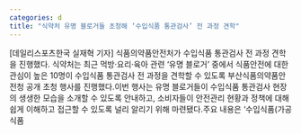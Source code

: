 ```yaml
---
categories: d
title: "식약처 유명 블로거들 초청해 ‘수입식품 통관검사’ 전 과정 견학"
---
```

[데일리스포츠한국 실재혁 기자] 식품의약품안전처가 수입식품 통관검사 전 과정 견학을 진행했다.																식약처는 최근 먹방·요리·육아 관련 ‘유명 블로거’ 중에서 식품안전에 대한 관심이 높은 10명이 수입식품 통관검사 전 과정을 견학할 수 있도록 부산식품의약품안전청 공개 초청 행사를 진행했다.이번 행사는 유명 블로거들이 수입식품 통관검사 현장의 생생한 모습을 소개할 수 있도록 안내하고, 소비자들이 안전관리 현황과 정책에 대해 쉽게 이해하고 접근할 수 있도록 널리 알리기 위해 마련됐다.주요 내용은 ‘수입식품(가공식품